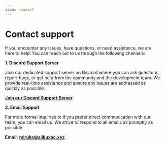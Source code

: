 ```yaml
---
icon: headset
---
```


# Contact support

If you encounter any issues, have questions, or need assistance, we are here to help! You can reach out to us through the following channels:

**1. Discord Support Server**

Join our dedicated support server on Discord where you can ask questions, report bugs, or get help from the community and the development team. We provide real-time assistance and ensure any issues are addressed as quickly as possible.

[**Join our Discord Support Server**](https://discord.gg/8yfv46W)

**2. Email Support**

For more formal inquiries or if you prefer direct communication with our team, you can email us. We strive to respond to all emails as promptly as possible.

**Email:** [**miruka@alikuxac.xyz**](mailto:miruka@alikuxac.xyz)
